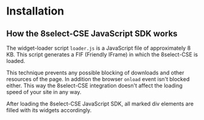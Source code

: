 # Installation

## How the 8select-CSE JavaScript SDK works

The widget-loader script `loader.js` is a JavaScript file of approximately 8 KB. This script generates a FIF \(Friendly IFrame\) in which the 8select-CSE is loaded.

This technique prevents any possible blocking of downloads and other resources of the page. In addition the browser `onload` event isn't blocked either. This way the 8select-CSE integration doesn't affect the loading speed of your site in any way.

After loading the 8select-CSE JavaScript SDK, all marked div elements are filled with its widgets accordingly.

